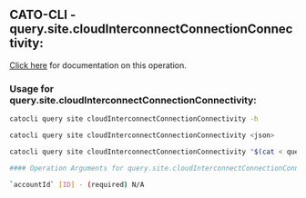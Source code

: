 
## CATO-CLI - query.site.cloudInterconnectConnectionConnectivity:
[Click here](https://api.catonetworks.com/documentation/#query-query.site.cloudInterconnectConnectionConnectivity) for documentation on this operation.

### Usage for query.site.cloudInterconnectConnectionConnectivity:

```bash
catocli query site cloudInterconnectConnectionConnectivity -h

catocli query site cloudInterconnectConnectionConnectivity <json>

catocli query site cloudInterconnectConnectionConnectivity "$(cat < query.site.cloudInterconnectConnectionConnectivity.json)"

#### Operation Arguments for query.site.cloudInterconnectConnectionConnectivity ####

`accountId` [ID] - (required) N/A    
